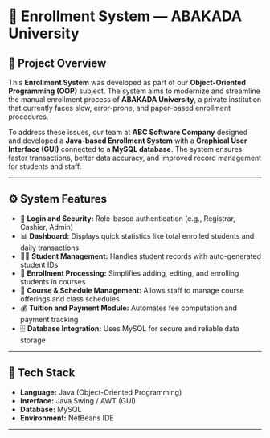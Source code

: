 # 🏫 Enrollment System — ABAKADA University

## 📖 Project Overview
This **Enrollment System** was developed as part of our **Object-Oriented Programming (OOP)** subject. The system aims to modernize and streamline the manual enrollment process of **ABAKADA University**, a private institution that currently faces slow, error-prone, and paper-based enrollment procedures.

To address these issues, our team at **ABC Software Company** designed and developed a **Java-based Enrollment System** with a **Graphical User Interface (GUI)** connected to a **MySQL database**. The system ensures faster transactions, better data accuracy, and improved record management for students and staff.

---

## ⚙️ System Features
- 🔐 **Login and Security:** Role-based authentication (e.g., Registrar, Cashier, Admin)
- 📊 **Dashboard:** Displays quick statistics like total enrolled students and daily transactions
- 👩‍🎓 **Student Management:** Handles student records with auto-generated student IDs
- 📝 **Enrollment Processing:** Simplifies adding, editing, and enrolling students in courses
- 📅 **Course & Schedule Management:** Allows staff to manage course offerings and class schedules
- 💰 **Tuition and Payment Module:** Automates fee computation and payment tracking
- 🗄️ **Database Integration:** Uses MySQL for secure and reliable data storage

---

## 🧩 Tech Stack
- **Language:** Java (Object-Oriented Programming)
- **Interface:** Java Swing / AWT (GUI)
- **Database:** MySQL
- **Environment:** NetBeans IDE

---
